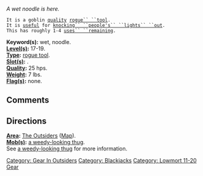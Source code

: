 *A wet noodle is here.*

`It is a goblin `[`quality`](Rogue_Tool_Values.md "wikilink")` `[`rogue`` ``tool`](:Category:_Rogue_Tools.md "wikilink")`.`  
`It is `[`useful`](Rogue_Tool_Values.md "wikilink")` for `[`knocking`` ``people's`` ``lights`` ``out`](Blackjack.md "wikilink")`.`  
`This has roughly 1-4 `[`uses`` ``remaining`](Rogue_Tool_Values.md "wikilink")`.`

**Keyword(s):** wet, noodle.  
**[Level(s)](Object_Level.md "wikilink"):** 17-19.  
**[Type](:Category:_Object_Types.md "wikilink"):** [rogue
tool](:Category:_Rogue_Tools.md "wikilink").  
**[Slot(s)](Object_Slots.md "wikilink"):** <held>.  
**[Quality](Object_Quality.md "wikilink"):** 25 hps.  
**[Weight](Object_Weight.md "wikilink"):** 7 lbs.  
**[Flag(s)](:Category:_Object_Flags.md "wikilink"):** none.  

## Comments

## Directions

**[Area](:Category:_Areas.md "wikilink"):** [The
Outsiders](:Category:_Outsiders.md "wikilink")
([Map](Outsiders_Map.md "wikilink")).  
**[Mob(s)](:Category:_Mobs.md "wikilink"):** [a weedy-looking
thug](Weedy-Looking_Thug.md "wikilink").  
See [a weedy-looking thug](Weedy-Looking_Thug.md "wikilink") for more
information.  

[Category: Gear In Outsiders](Category:_Gear_In_Outsiders "wikilink")
[Category: Blackjacks](Category:_Blackjacks "wikilink") [Category:
Lowmort 11-20 Gear](Category:_Lowmort_11-20_Gear "wikilink")
